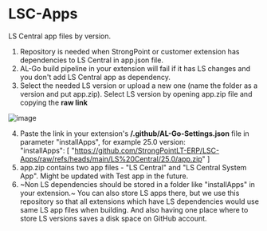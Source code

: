 # LSC-Apps
LS Central app files by version.

1. Repository is needed when StrongPoint or customer extension has dependencies to LS Central in app.json file.
2. AL-Go build pipeline in your extension will fail if it has LS changes and you don't add LS Central app as dependency.
3. Select the needed LS version or upload a new one (name the folder as a version and put app.zip). Select LS version by opening app.zip file and copying the **raw link**

![image](https://github.com/user-attachments/assets/042349a1-97ab-480c-be9a-cefab5e9ea7a)

4. Paste the link in your extension's **/.github/AL-Go-Settings.json** file in parameter "installApps", for example 25.0 version:  
"installApps": [
    "https://github.com/StrongPointLT-ERP/LSC-Apps/raw/refs/heads/main/LS%20Central/25.0/app.zip"
  ]
5. app.zip contains two app files - "LS Central" and "LS Central System App". Might be updated with Test app in the future.
6. ~Non LS dependencies should be stored in a folder like "installApps" in your extension.~ You can also store LS apps there, but we use this repository so that all extensions which have LS dependencies would use same LS app files when building. And also having one place where to store LS versions saves a disk space on GitHub account.
